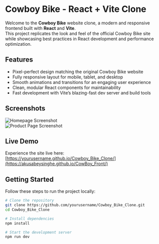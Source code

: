 # Cowboy Bike - React + Vite Clone

Welcome to the **Cowboy Bike** website clone, a modern and responsive frontend built with **React** and **Vite**.  
This project replicates the look and feel of the official Cowboy Bike site while showcasing best practices in React development and performance optimization.

## Features

- Pixel-perfect design matching the original Cowboy Bike website  
- Fully responsive layout for mobile, tablet, and desktop  
- Smooth animations and transitions for an engaging user experience  
- Clean, modular React components for maintainability  
- Fast development with Vite’s blazing-fast dev server and build tools  

## Screenshots

<!-- Add your screenshots below -->

![Homepage Screenshot](src/assets/screenshots/homepage.png)  
![Product Page Screenshot](src/assets/screenshots/product-page.png)  

## Live Demo

Experience the site live here:  
[https://yourusername.github.io/Cowboy_Bike_Clone/](https://akusabeysinghe.github.io/CowBoy_Front/)

## Getting Started

Follow these steps to run the project locally:

```bash
# Clone the repository
git clone https://github.com/yourusername/Cowboy_Bike_Clone.git
cd Cowboy_Bike_Clone

# Install dependencies
npm install

# Start the development server
npm run dev

